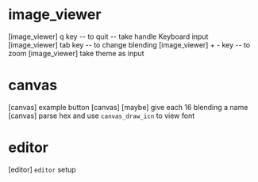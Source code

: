 # image_viewer

[image_viewer] q key -- to quit -- take handle Keyboard input
[image_viewer] tab key -- to change blending
[image_viewer] + - key -- to zoom
[image_viewer] take theme as input

# canvas

[canvas] example button
[canvas] [maybe] give each 16 blending a name
[canvas] parse hex and use `canvas_draw_icn` to view font

# editor

[editor] `editor` setup
